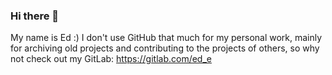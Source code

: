 ### Hi there 👋
My name is Ed :) I don't use GitHub that much for my personal work, mainly for archiving old projects and contributing to the projects of others, so why not check out my GitLab: https://gitlab.com/ed_e
